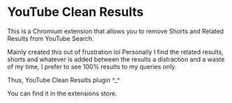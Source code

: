 # YouTube Clean Results

This is a Chromium extension that allows you to remove Shorts and Related Results from YouTube Search.

Mainly created this out of frustration lol Personally I find the related results, shorts and whatever is added between the results a distraction and a waste of my time, I prefer to see 100% results to my queries only.

Thus, YouTube Clean Results plugin ^\_^

You can find it in the extensions store.
